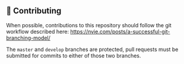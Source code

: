 ## 🍻 Contributing

When possible, contributions to this repository should follow the git workflow described here: https://nvie.com/posts/a-successful-git-branching-model/

The `master` and `develop` branches are protected, pull requests must be submitted for commits to either of those two branches.
